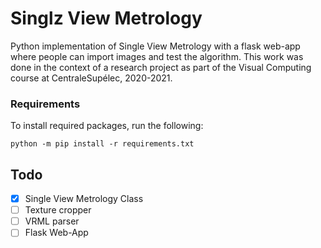 # Singlz View Metrology
Python implementation of Single View Metrology with a flask web-app where people can import images and test the algorithm. This work was done in the context of a research project as part of the Visual Computing course at CentraleSupélec, 2020-2021.

### Requirements

To install required packages, run the following:
```
python -m pip install -r requirements.txt
```

## Todo
- [x] Single View Metrology Class
- [ ] Texture cropper
- [ ] VRML parser
- [ ] Flask Web-App
